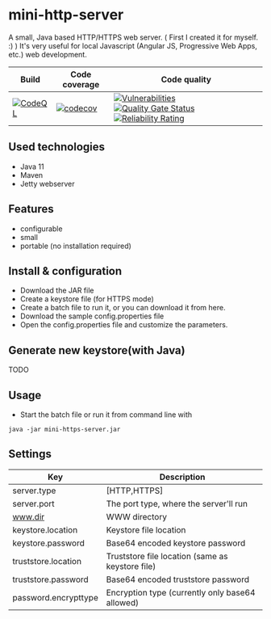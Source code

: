 # mini-http-server

A small, Java based HTTP/HTTPS web server. ( First I created it for myself. :) ) It's very useful for local Javascript (Angular JS, Progressive Web Apps, etc.) web development.

| Build | Code coverage | Code quality |
| ----- | ------------- | ------------ |
| [![CodeQL](https://github.com/peter-szrnka/mini-http-server/actions/workflows/codeql.yml/badge.svg)](https://github.com/szrnka-peter/mini-http-server/actions/workflows/codeql.yml) | [![codecov](https://codecov.io/gh/szrnka-peter/mini-http-server/branch/master/graph/badge.svg)](https://codecov.io/gh/szrnka-peter/mini-http-server) | [![Vulnerabilities](https://sonarcloud.io/api/project_badges/measure?project=peter-szrnka_mini-http-server&metric=vulnerabilities)](https://sonarcloud.io/summary/new_code?id=peter-szrnka_mini-http-server) [![Quality Gate Status](https://sonarcloud.io/api/project_badges/measure?project=peter-szrnka_mini-http-server&metric=alert_status)](https://sonarcloud.io/summary/new_code?id=peter-szrnka_mini-http-server) [![Reliability Rating](https://sonarcloud.io/api/project_badges/measure?project=peter-szrnka_mini-http-server&metric=reliability_rating)](https://sonarcloud.io/summary/new_code?id=peter-szrnka_mini-http-server) |

## Used technologies
- Java 11
- Maven
- Jetty webserver

## Features
- configurable
- small
- portable (no installation required)

## Install & configuration
- Download the JAR file
- Create a keystore file (for HTTPS mode)
- Create a batch file to run it, or you can download it from here.
- Download the sample config.properties file
- Open the config.properties file and customize the parameters.

## Generate new keystore(with Java)

TODO

## Usage
- Start the batch file or run it from command line with
```
java -jar mini-https-server.jar
```

## Settings

| Key | Description |
| ------------- | ------------- |
| server.type |[HTTP,HTTPS] |
| server.port | The port type, where the server'll run |
| www.dir | WWW directory |
| keystore.location | Keystore file location |
| keystore.password | Base64 encoded keystore password |
| truststore.location | Truststore file location (same as keystore file) |
| truststore.password | Base64 encoded truststore password |
| password.encrypttype | Encryption type (currently only base64 allowed) |
